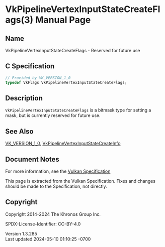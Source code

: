 # VkPipelineVertexInputStateCreateFlags(3) Manual Page

## Name

VkPipelineVertexInputStateCreateFlags - Reserved for future use



## <a href="#_c_specification" class="anchor"></a>C Specification

``` c
// Provided by VK_VERSION_1_0
typedef VkFlags VkPipelineVertexInputStateCreateFlags;
```

## <a href="#_description" class="anchor"></a>Description

`VkPipelineVertexInputStateCreateFlags` is a bitmask type for setting a
mask, but is currently reserved for future use.

## <a href="#_see_also" class="anchor"></a>See Also

[VK_VERSION_1_0](https://registry.khronos.org/vulkan/specs/1.3-extensions/man/html/VK_VERSION_1_0.html),
[VkPipelineVertexInputStateCreateInfo](https://registry.khronos.org/vulkan/specs/1.3-extensions/man/html/VkPipelineVertexInputStateCreateInfo.html)

## <a href="#_document_notes" class="anchor"></a>Document Notes

For more information, see the <a
href="https://registry.khronos.org/vulkan/specs/1.3-extensions/html/vkspec.html#VkPipelineVertexInputStateCreateFlags"
target="_blank" rel="noopener">Vulkan Specification</a>

This page is extracted from the Vulkan Specification. Fixes and changes
should be made to the Specification, not directly.

## <a href="#_copyright" class="anchor"></a>Copyright

Copyright 2014-2024 The Khronos Group Inc.

SPDX-License-Identifier: CC-BY-4.0

Version 1.3.285  
Last updated 2024-05-10 01:10:25 -0700
